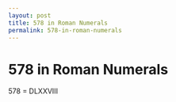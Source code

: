 ```yaml
---
layout: post
title: 578 in Roman Numerals
permalink: 578-in-roman-numerals
---
```


# 578 in Roman Numerals

578 = DLXXVIII
